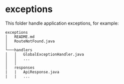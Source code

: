 # exceptions

This folder handle application exceptions, for example:

```
exceptions
│   README.md
│   RouteNotFound.java
│
└───handlers
│   │   GlobalExceptionHandler.java
│   │   ...
│   │
│   responses
|   |   ApiResponse.java
|   |   ...
```

